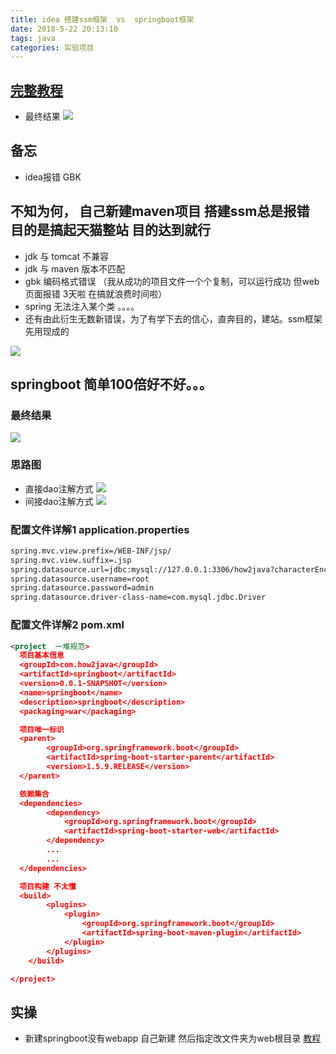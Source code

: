 ```yaml
---
title: idea 搭建ssm框架  vs  springboot框架
date: 2018-5-22 20:13:10
tags: java
categories: 实验项目
---
```


## [完整教程](http://how2j.cn/k/idea/idea-maven-idea-ssm-create/1397.html#nowhere)
- 最终结果
![](http://oyj1fkfcr.bkt.clouddn.com/2018-05-23_112754.png)

## 备忘
- idea报错  GBK

## 不知为何， 自己新建maven项目 搭建ssm总是报错  目的是搞起天猫整站  目的达到就行
- jdk 与 tomcat 不兼容
- jdk 与 maven 版本不匹配
- gbk 编码格式错误 （我从成功的项目文件一个个复制，可以运行成功 但web页面报错 3天啦  在搞就浪费时间啦）
- spring 无法注入某个类  。。。。
- 还有由此衍生无数新错误，为了有学下去的信心，直奔目的，建站。ssm框架先用现成的

![](http://oyj1fkfcr.bkt.clouddn.com/2018-05-24_180210.png)


## springboot 简单100倍好不好。。。
### 最终结果
![](http://oyj1fkfcr.bkt.clouddn.com/2018-05-28_112922.png)

### 思路图
- 直接dao注解方式
![](http://oyj1fkfcr.bkt.clouddn.com/2018-05-28_113901.png)
- 间接dao注解方式
![](http://oyj1fkfcr.bkt.clouddn.com/2018-05-28_115151.png)

### 配置文件详解1  application.properties
```xml
spring.mvc.view.prefix=/WEB-INF/jsp/
spring.mvc.view.suffix=.jsp
spring.datasource.url=jdbc:mysql://127.0.0.1:3306/how2java?characterEncoding=UTF-8
spring.datasource.username=root
spring.datasource.password=admin
spring.datasource.driver-class-name=com.mysql.jdbc.Driver
```

### 配置文件详解2  pom.xml
```xml
<project  一堆规范>
  项目基本信息
  <groupId>com.how2java</groupId>
  <artifactId>springboot</artifactId>
  <version>0.0.1-SNAPSHOT</version>
  <name>springboot</name>
  <description>springboot</description>
  <packaging>war</packaging>

  项目唯一标识
  <parent>
        <groupId>org.springframework.boot</groupId>
        <artifactId>spring-boot-starter-parent</artifactId>
        <version>1.5.9.RELEASE</version>
  </parent>

  依赖集合
  <dependencies>
        <dependency>
            <groupId>org.springframework.boot</groupId>
            <artifactId>spring-boot-starter-web</artifactId>
        </dependency>
        ...
        ...
  </dependencies>

  项目构建 不太懂
  <build>
        <plugins>
            <plugin>
                <groupId>org.springframework.boot</groupId>
                <artifactId>spring-boot-maven-plugin</artifactId>
            </plugin>
        </plugins>
    </build>

</project>
```
## 实操
- 新建springboot没有webapp  自己新建 然后指定改文件夹为web根目录  [教程](http://www.cnblogs.com/sxdcgaq8080/p/7676294.html)
